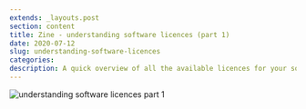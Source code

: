 ```yaml
---
extends: _layouts.post
section: content
title: Zine - understanding software licences (part 1)
date: 2020-07-12
slug: understanding-software-licences
categories:
description: A quick overview of all the available licences for your software.
---
```


![understanding software licences part 1](/assets/img/understanding_software_licences_part_1.png)
